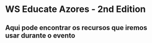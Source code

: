# WS Educate Azores - 2nd Edition
## Aqui pode encontrar os recursos que iremos usar durante o evento
